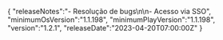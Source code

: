 {
  "releaseNotes":"- Resolução de bugs\n\n- Acesso via SSO",
  "minimumOsVersion":"1.1.198",
  "minimumPlayVersion":"1.1.198",
  "version":"1.2.1",
  "releaseDate":"2023-04-20T07:00:00Z"
}

